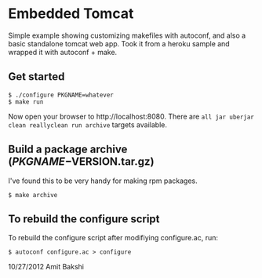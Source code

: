 # Embedded Tomcat

Simple example showing customizing makefiles with autoconf,
and also a basic standalone tomcat web app. Took it from a
heroku sample and wrapped it with autoconf + make.

## Get started

    $ ./configure PKGNAME=whatever
    $ make run

Now open your browser to http://localhost:8080. There are 
`all jar uberjar clean reallyclean run archive` targets
available.

## Build a package archive ($PKGNAME-$VERSION.tar.gz)

I've found this to be very handy for making rpm packages.

    $ make archive

## To rebuild the configure script
To rebuild the configure script after modifiying configure.ac, run:

    $ autoconf configure.ac > configure

10/27/2012 
Amit Bakshi

